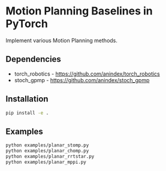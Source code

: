 # Motion Planning Baselines in PyTorch
Implement various Motion Planning methods.

## Dependencies

- torch_robotics - https://github.com/anindex/torch_robotics
- stoch_gpmp - https://github.com/anindex/stoch_gpmp

## Installation

```bash
pip install -e .
```

## Examples

```bash
python examples/planar_stomp.py
python examples/planar_chomp.py
python examples/planar_rrtstar.py
python examples/planar_mppi.py
```
